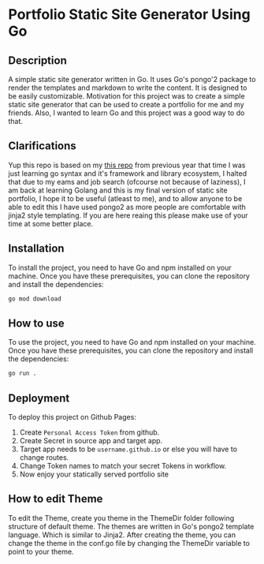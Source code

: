 # Portfolio Static Site Generator Using Go

## Description

A simple static site generator written in Go. It uses Go's pongo'2 package to render the templates and markdown to write the content.
It is designed to be easily customizable. 
Motivation for this project was to create a simple static site generator that can be used to create a portfolio for me and my friends.
Also, I wanted to learn Go and this project was a good way to do that.

## Clarifications

Yup this repo is based on my [this repo](https://github.com/kaustubha-chaturvedi/portfolio-echo) from previous year that time I was just learning go syntax and it's framework and library ecosystem,
I halted that due to my eams and job search (ofcourse not because of laziness), I am back at learning Golang and this is my final version of static site portfolio,
I hope it to be useful (atleast to me), and to allow anyone to be able to edit this I have used pongo2 as more people are comfortable with jinja2 style templating.
If you are here reaing this please make use of your time at some better place.

## Installation

To install the project, you need to have Go and npm installed on your machine. Once you have these prerequisites, you can clone the repository and install the dependencies:

```sh
go mod download
```
## How to use

To use the project, you need to have Go and npm installed on your machine. Once you have these prerequisites, you can clone the repository and install the dependencies:

```sh
go run .
```

## Deployment

To deploy this project on Github Pages:
1. Create `Personal Access Token` from github.
2. Create Secret in source app and target app.
3. Target app needs to be `username.github.io` or else you will have to change routes.
4. Change Token names to match your secret Tokens in workflow.
5. Now enjoy your statically served portfolio site

## How to edit Theme

To edit the Theme, create you theme in the ThemeDir folder following structure of default theme. 
The themes are written in Go's pongo2 template language. Which is similar to Jinja2.
After creating the theme, you can change the theme in the conf.go file by changing the ThemeDir variable to point to your theme.